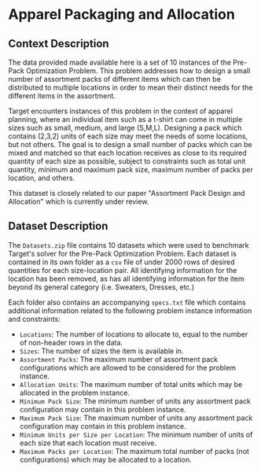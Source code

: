 # Apparel Packaging and Allocation
## Context Description
The data provided made available here is a set of 10 instances of the Pre-Pack Optimization Problem. This problem addresses
how to design a small number of assortment packs of different items which can then be distributed to multiple locations
in order to mean their distinct needs for the different items in the assortment.

Target encounters instances of this problem in the context of apparel planning, where an individual item such as a t-shirt
can come in multiple sizes such as small, medium, and large (S,M,L). Designing a pack which contains (2,3,2) units of each
size may meet the needs of some locations, but not others. The goal is to design a small number of packs which can be mixed
and matched so that each location receives as close to its required quantity of each size as possible, subject to constraints
such as total unit quantity, minimum and maximum pack size, maximum number of packs per location, and others.

This dataset is closely related to our paper "Assortment Pack Design and Allocation" which is currently under review.

## Dataset Description
The `Datasets.zip` file contains 10 datasets which were used to benchmark Target's solver for the Pre-Pack Optimization Problem.
Each dataset is contained in its own folder as a `csv` file of under 2000 rows of desired quantities for each size-location 
pair. All identifying information for the location has been removed, as has all identifying information for the item beyond
its general category (i.e. Sweaters, Dresses, etc.)

Each folder also contains an accompanying `specs.txt` file which contains additional information related to the following 
problem instance information and constraints:
- `Locations`: The number of locations to allocate to, equal to the number of non-header rows in the data.
- `Sizes`: The number of sizes the item is available in.
- `Assortment Packs`: The maximum number of assortment pack configurations which are allowed to be considered for the problem instance.
- `Allocation Units`: The maximum number of total units which may be allocated in the problem instance.
- `Minimum Pack Size`: The minimum number of units any assortment pack configuration may contain in this problem instance.
- `Maximum Pack Size`: The maximum number of units any assortment pack configuration may contain in this problem instance.
- `Minimum Units per Size per Location`: The minimum number of units of each size that each location must receive.
- `Maximum Packs per Location`: The maximum total number of packs (not configurations) which may be allocated to a location.